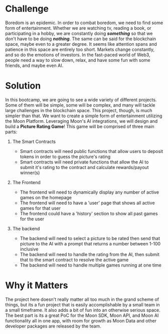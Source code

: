 # Challenge

Boredom is an epidemic. In order to combat boredom, we need to find some form of entertainment. Whether we are watching tv, reading a book, or participating in a hobby, we are constantly doing **_something_** so that we don't have to be doing **_nothing_**. The same can be said for the blockchain space, maybe even to a greater degree. It seems like attention spans and patience in this space are entirely too short. Markets change constantly, and so do the emotions of investors. In the fast-paced world of Web3, people need a way to slow down, relax, and have some fun with some friends, and maybe even AI.

# Solution

In this bootcamp, we are going to see a wide variety of different projects. Some of them will be simple, some will be complex, and many will tackle large challenges in the blockchain space. This project, though, is much simpler than that. We want to create a simple form of entertainment utilizing the Moon Platform. Leveraging Moon's AI integrations, we will design and build a **Picture Rating Game**! This game will be comprised of three main parts:

1. The Smart Contracts

   - Smart contracts will need public functions that allow users to deposit tokens in order to guess the picture's rating
   - Smart contracts will need private functions that allow the AI to submit it's rating to the contract and calculate rewards/payout winner(s)

2. The Frontend

   - The frontend will need to dynamically display any number of active games on the homepage
   - The frontend will need to have a 'user' page that shows all active games for that user
   - The frontend could have a 'history' section to show all past games for the user

3. The backend
   - The backend will need to select a picture to be rated then send that picture to the AI with a prompt that returns a number between 1-100 inclusive
   - The backend will need to handle the rating from the AI, then submit that to the smart contract to resolve the active game
   - The backend will need to handle multiple games running at one time

# Why it Matters

The project here doesn't really matter all too much in the grand scheme of things, but its a fun project that is easily accomplishable by a small team in a small timeframe. It also adds a bit of fun into an otherwise serious space. The best part is its a great PoC for the Moon SDK, Moon API, and Moon AI functionality all in one app, with room for growth as Moon Data and other developer packages are released by the team.
